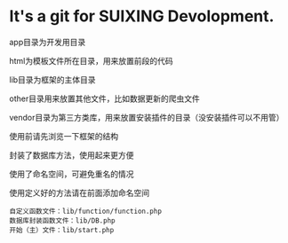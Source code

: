 # It's a git for SUIXING Devolopment.
app目录为开发用目录

html为模板文件所在目录，用来放置前段的代码

lib目录为框架的主体目录

other目录用来放置其他文件，比如数据更新的爬虫文件

vendor目录为第三方类库，用来放置安装插件的目录（没安装插件可以不用管）

使用前请先浏览一下框架的结构

封装了数据库方法，使用起来更方便

使用了命名空间，可避免重名的情况

使用定义好的方法请在前面添加命名空间

    自定义函数文件：lib/function/function.php
    数据库封装函数文件：lib/DB.php
    开始（主）文件：lib/start.php
